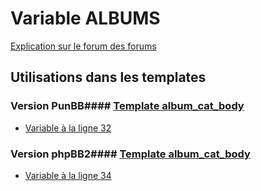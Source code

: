 # Variable ALBUMS
[Explication sur le forum des forums](http://forum.forumactif.com/t294113-listing-des-variables#ALBUMS)
## Utilisations dans les templates
### Version PunBB#### [Template album_cat_body](punbb/album_cat_body.md)
* [Variable à la ligne 32](../punbb/album_cat_body.tpl#L32)
### Version phpBB2#### [Template album_cat_body](subsilver/album_cat_body.md)
* [Variable à la ligne 34](../subsilver/album_cat_body.tpl#L34)